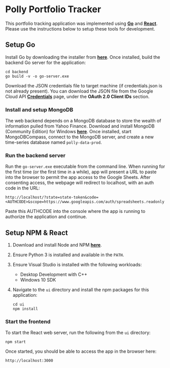 # Polly Portfolio Tracker

This portfolio tracking application was implemented using [**Go**](https://go.dev/) and [**React**](https://reactjs.org/). Please use the instructions below to setup these tools for development.

## Setup Go

Install Go by downloading the installer from [**here**](https://go.dev/dl/). Once installed, build the backend Go server for the application:

    cd backend
    go build -v -o go-server.exe

Download the JSON credentials file to target machine (if credentials.json is not already present). You can download the JSON file from the Google Cloud API [**Credentials**](https://console.cloud.google.com/apis/credentials) page, under the **OAuth 2.0 Client IDs** section.

### Install and setup MongoDB

The web backend depends on a MongoDB database to store the wealth of information pulled from Yahoo Finance. Download and install MongoDB (Community Edition) for Windows [**here**](https://www.mongodb.com/docs/manual/tutorial/install-mongodb-on-windows/). Once installed, start MongoDBCompass, connect to the MongoDB server, and create a new time-series database named `polly-data-prod`.

### Run the backend server

Run the `go-server.exe` executable from the command line. When running for the first time (or the first time in a while), app will present a URL to
paste into the browser to permit the app access to the Google Sheets. After consenting access, the webpage will redirect to localhost, with an auth code in the URL:

    http://localhost/?state=state-token&code=<AUTHCODE>&scope=https://www.googleapis.com/auth/spreadsheets.readonly

Paste this AUTHCODE into the console where the app is running to authorize the application and continue.

## Setup NPM & React

1. Download and install Node and NPM [**here**](https://docs.npmjs.com/cli/v7/configuring-npm/install).
2. Ensure Python 3 is installed and available in the `PATH`.
3. Ensure Visual Studio is installed with the following workloads:
    * Desktop Development with C++
    * Windows 10 SDK
4. Navigate to the `ui` directory and install the npm packages for this application:

       cd ui
       npm install

### Start the frontend

To start the React web server, run the following from the `ui` directory:

    npm start

Once started, you should be able to access the app in the browser here:

    http://localhost:3000


